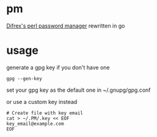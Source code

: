 # pm

[Difrex's perl password manager](https://github.com/difrex/pm) rewritten in go

# usage

generate a gpg key if you don't have one

```
gpg --gen-key
```

set your gpg key as the default one in ~/.gnupg/gpg.conf

or use a custom key instead 

```
# Create file with key email
cat > ~/.PM/.key << EOF
key_email@example.com
EOF
```


